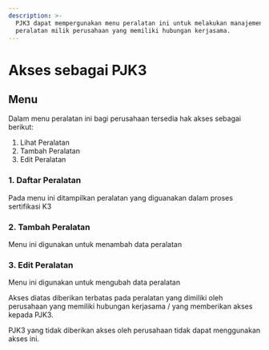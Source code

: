 ```yaml
---
description: >-
  PJK3 dapat mempergunakan menu peralatan ini untuk melakukan manajemen
  peralatan milik perusahaan yang memiliki hubungan kerjasama.
---
```


# Akses sebagai PJK3

## Menu

Dalam menu peralatan ini bagi perusahaan tersedia hak akses sebagai berikut:

1. Lihat Peralatan
2. Tambah Peralatan
3. Edit Peralatan

### 1. Daftar Peralatan

Pada menu ini ditampilkan peralatan yang diguanakan dalam proses sertifikasi K3

### 2. Tambah Peralatan

Menu ini digunakan untuk menambah data peralatan

### 3. Edit Peralatan

Menu ini digunakan untuk mengubah data peralatan


Akses diatas diberikan terbatas pada peralatan yang dimiliki oleh perusahaan yang memiliki hubungan kerjasama / yang memberikan akses kepada PJK3.

PJK3 yang tidak diberikan akses oleh perusahaan tidak dapat menggunakan akses ini.
